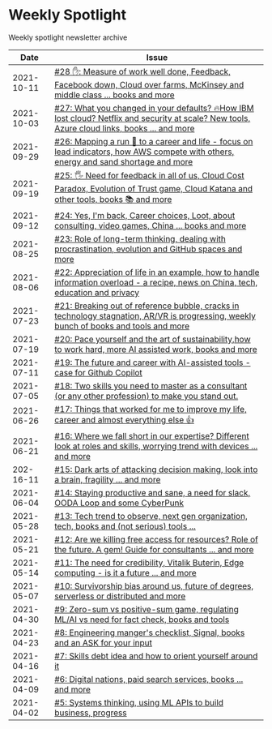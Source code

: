 # Weekly Spotlight
Weekly spotlight newsletter archive



| Date       | Issue                                                        |
| ---------- | ------------------------------------------------------------ |
| 2021-10-11 | [#28 ✋: Measure of work well done, Feedback, Facebook down, Cloud over farms, McKinsey and middle class ... books and more](https://github.com/tonyszko/newsletter/blob/main/issues/Weekly-spotlight-28.md) |
| 2021-10-03 | [#27: What you changed in your defaults? 🔥How IBM lost cloud? Netflix and security at scale? New tools, Azure cloud links, books ... and more](https://github.com/tonyszko/newsletter/blob/main/issues/Weekly-spotlight-27.md) |
| 2021-09-29 | [#26: Mapping a run 🏃 to a career and life - focus on lead indicators, how AWS compete with others, energy and sand shortage and more ](https://github.com/tonyszko/newsletter/blob/main/issues/Weekly-spotlight-26.md) |
| 2021-09-19 | [#25: 🖐️ Need for feedback in all of us, Cloud Cost Paradox, Evolution of Trust game, Cloud Katana and other tools, books 📚 and more  ](https://github.com/tonyszko/newsletter/blob/main/issues/Weekly-spotlight-25.md) |
| 2021-09-12 | [#24: Yes, I'm back, Career choices, Loot, about consulting, video games, China ... books and more](https://github.com/tonyszko/newsletter/blob/main/issues/Weekly-spotlight-24.md) |
| 2021-08-25 | [#23: Role of long-term thinking, dealing with procrastination, evolution and GitHub spaces and more ](https://github.com/tonyszko/newsletter/blob/main/issues/Weekly-spotlight-23.md) |
| 2021-08-06 | [#22: Appreciation of life in an example, how to handle  information overload - a recipe, news on China, tech, education and  privacy](https://github.com/tonyszko/newsletter/blob/main/issues/Weekly-spotlight-22.md) |
| 2021-07-23 | [#21: Breaking out of  reference bubble, cracks in technology stagnation, AR/VR is progressing, weekly bunch of books and tools and more](https://github.com/tonyszko/newsletter/blob/main/issues/Weekly-spotlight-21.md) |
| 2021-07-19 | [#20: Pace yourself and the art of  sustainability,how to work hard, more AI assisted work, books and more](https://github.com/tonyszko/newsletter/blob/main/issues/Weekly-spotlight-20.md) |
| 2021-07-11 | [#19: The future and career with AI-assisted tools - case for Github Copilot](https://github.com/tonyszko/newsletter/blob/main/issues/Weekly-spotlight-19.md) |
| 2021-07-05 | [#18: Two skills you need to master as a consultant (or any other profession) to make you stand out.](https://github.com/tonyszko/newsletter/blob/main/issues/Weekly-spotlight-18.md) |
| 2021-06-26 | [#17: Things that worked for me to improve my life, career and almost everything else 👍](https://github.com/tonyszko/newsletter/blob/main/issues/Weekly-spotlight-17.md) |
| 2021-06-21 | [#16: Where we fall short in our expertise? Different look at roles and skills, worrying trend with devices  ... and more](https://github.com/tonyszko/newsletter/blob/main/issues/Weekly-spotlight-16.md) |
| 202-16-11  | [#15: Dark arts of attacking decision making, look into a brain, fragility ... and more](https://github.com/tonyszko/newsletter/blob/main/issues/Weekly-spotlight-15.md) |
| 2021-06-04 | [#14: Staying productive and sane, a need for slack, OODA Loop and some CyberPunk](https://github.com/tonyszko/newsletter/blob/main/issues/Weekly-spotlight-14.md) |
| 2021-05-28 | [#13: Tech trend to observe, next gen organization, tech, books and (not serious) tools ...](https://github.com/tonyszko/newsletter/blob/main/issues/Weekly-spotlight-13.md) |
| 2021-05-21 | [#12: Are we killing free access for resources? Role of the future. A gem! Guide for consultants ... and more](https://github.com/tonyszko/newsletter/blob/main/issues/Weekly-spotlight-12.md) |
| 2021-05-14 | [#11: The need for credibility, Vitalik Buterin, Edge computing - is it a future ... and more](https://github.com/tonyszko/newsletter/blob/main/issues/Weekly-spotlight-11.md) |
| 2021-05-07 | [#10: Survivorship bias around us, future of degrees, serverless or distributed and more](https://github.com/tonyszko/newsletter/blob/main/issues/Weekly-spotlight-10.md) |
| 2021-04-30 | [#9: Zero-sum vs positive-sum game, regulating ML/AI vs need for fact check, books and tools](https://github.com/tonyszko/newsletter/blob/main/issues/Weekly-spotlight-9.md) |
| 2021-04-23 | [#8: Engineering manger's checklist, Signal, books and an ASK for your input](https://github.com/tonyszko/newsletter/blob/main/issues/Weekly-spotlight-8.md) |
| 2021-04-16 | [#7: Skills debt idea and how to orient yourself around it ](https://github.com/tonyszko/newsletter/blob/main/issues/Weekly-spotlight-7.md) |
| 2021-04-09 | [#6: Digital nations, paid search services, books ... and more](https://github.com/tonyszko/newsletter/blob/main/issues/Weekly-spotlight-6.md) |
| 2021-04-02 | [#5: Systems thinking, using ML APIs to build business, progress](https://github.com/tonyszko/newsletter/blob/main/issues/Weekly-spotlight-5.md) |

